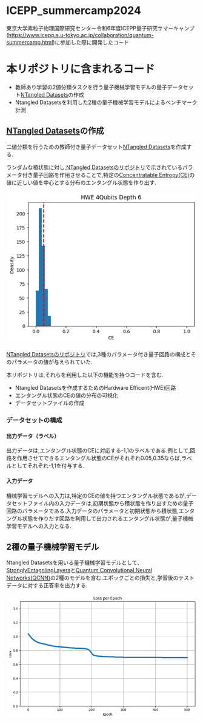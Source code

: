 # ICEPP_summercamp2024

東京大学素粒子物理国際研究センター令和6年度ICEPP量子研究サマーキャンプ(<https://www.icepp.s.u-tokyo.ac.jp/collaboration/quantum-summercamp.html>)に参加した際に開発したコード

# 本リポジトリに含まれるコード

* 教師あり学習の2値分類タスクを行う量子機械学習モデルの量子データセット[NTangled Datasets](https://github.com/LSchatzki/NTangled_Datasets?tab=readme-ov-file#ntangled-datasets)の作成
* Ntangled Datasetsを利用した2種の量子機械学習モデルによるベンチマーク計測

## [NTangled Datasets](https://github.com/LSchatzki/NTangled_Datasets?tab=readme-ov-file#ntangled-datasets)の作成

二値分類を行うための教師付き量子データセット[NTangled Datasets](https://github.com/LSchatzki/NTangled_Datasets?tab=readme-ov-file#ntangled-datasets)を作成する.

ランダムな積状態に対し,[NTangled Datasetsのリポジトリ](https://github.com/LSchatzki/NTangled_Datasets?tab=readme-ov-file#ntangled-datasets)で示されているパラメータ付き量子回路を作用させることで,特定の[Concentratable Entropy(CE)](https://arxiv.org/abs/2104.06923)の値に近しい値を中心とする分布のエンタングル状態を作り出す.

![](image/4qubit.png)



[NTangled Datasetsのリポジトリ](https://github.com/LSchatzki/NTangled_Datasets?tab=readme-ov-file#ntangled-datasets)では,3種のパラメータ付き量子回路の構成とそのパラメータの値が与えられていた.

本リポジトリは,それらを利用した以下の機能を持つコードを含む.

* Ntangled Datasetsを作成するためのHardware Efficent(HWE)回路
* エンタングル状態のCEの値の分布の可視化
* データセットファイルの作成

### データセットの構成

#### 出力データ（ラベル）

出力データは,エンタングル状態のCEに対応する-1,1のラベルである.例として,回路を作用させてできるエンタングル状態のCEがそれぞれ0.05,0.35ならば,ラベルとしてそれぞれ-1,1を付与する.

#### 入力データ
機械学習モデルへの入力は,特定のCEの値を持つエンタングル状態であるが,データセットファイル内の入力データは,初期状態から積状態を作り出すための量子回路のパラメータである.入力データのパラメータと初期状態から積状態,エンタングル状態を作りだす回路を利用して出力されるエンタングル状態が,量子機械学習モデルへの入力となる.


## 2種の量子機械学習モデル
Ntangled Datasetsを用いる量子機械学習モデルとして、[StronglyEntagnlingLayers](https://docs.pennylane.ai/en/stable/code/api/pennylane.StronglyEntanglingLayers.html)と[Quantum Convolutional Neural Networks(QCNN)](https://www.tensorflow.org/quantum/tutorials/qcnn?hl=ja)の2種のモデルを含む.エポックごとの損失と,学習後のテストデータに対する正答率を出力する.


![](image/sea.png)
